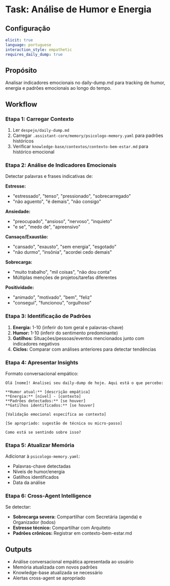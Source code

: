 # Task: Análise de Humor e Energia

## Configuração
```yaml
elicit: true
language: portuguese
interaction_style: empathetic
requires_daily_dump: true
```

## Propósito
Analisar indicadores emocionais no daily-dump.md para tracking de humor, energia e padrões emocionais ao longo do tempo.

## Workflow

### Etapa 1: Carregar Contexto
1. Ler `despejo/daily-dump.md`
2. Carregar `.assistant-core/memory/psicologo-memory.yaml` para padrões históricos
3. Verificar `knowledge-base/contextos/contexto-bem-estar.md` para histórico emocional

### Etapa 2: Análise de Indicadores Emocionais

Detectar palavras e frases indicativas de:

**Estresse:**
- "estressado", "tenso", "pressionado", "sobrecarregado"
- "não aguento", "é demais", "não consigo"

**Ansiedade:**
- "preocupado", "ansioso", "nervoso", "inquieto"
- "e se", "medo de", "apreensivo"

**Cansaço/Exaustão:**
- "cansado", "exausto", "sem energia", "esgotado"
- "não durmo", "insônia", "acordei cedo demais"

**Sobrecarga:**
- "muito trabalho", "mil coisas", "não dou conta"
- Múltiplas menções de projetos/tarefas diferentes

**Positividade:**
- "animado", "motivado", "bem", "feliz"
- "consegui", "funcionou", "orgulhoso"

### Etapa 3: Identificação de Padrões

1. **Energia:** 1-10 (inferir do tom geral e palavras-chave)
2. **Humor:** 1-10 (inferir do sentimento predominante)
3. **Gatilhos:** Situações/pessoas/eventos mencionados junto com indicadores negativos
4. **Ciclos:** Comparar com análises anteriores para detectar tendências

### Etapa 4: Apresentar Insights

Formato conversacional empático:

```
Olá [nome]! Analisei seu daily-dump de hoje. Aqui está o que percebo:

**Humor atual:** [descrição empática]
**Energia:** [nível] - [contexto]
**Padrões detectados:** [se houver]
**Gatilhos identificados:** [se houver]

[Validação emocional específica ao contexto]

[Se apropriado: sugestão de técnica ou micro-passo]

Como está se sentindo sobre isso?
```

### Etapa 5: Atualizar Memória

Adicionar à `psicologo-memory.yaml`:
- Palavras-chave detectadas
- Níveis de humor/energia
- Gatilhos identificados
- Data da análise

### Etapa 6: Cross-Agent Intelligence

Se detectar:
- **Sobrecarga severa:** Compartilhar com Secretária (agenda) e Organizador (todos)
- **Estresse técnico:** Compartilhar com Arquiteto
- **Padrões crônicos:** Registrar em contexto-bem-estar.md

## Outputs
- Análise conversacional empática apresentada ao usuário
- Memória atualizada com novos padrões
- Knowledge-base atualizada se necessário
- Alertas cross-agent se apropriado